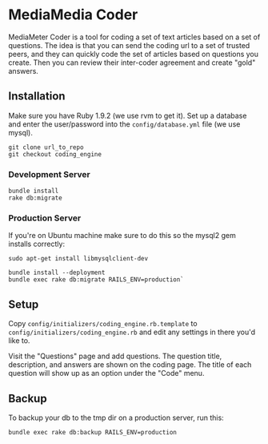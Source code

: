 MediaMedia Coder
================

MediaMeter Coder is a tool for coding a set of text articles based on a set of 
questions.  The idea is that you can send the coding url to a set of trusted peers, and 
they can quickly code the set of articles based on questions you create.  Then you can
review their inter-coder agreement and create "gold" answers.

Installation
------------

Make sure you have Ruby 1.9.2 (we use rvm to get it).
Set up a database and enter the user/password into the `config/database.yml` file (we use mysql).
```
git clone url_to_repo
git checkout coding_engine
```

### Development Server

```
bundle install
rake db:migrate
```

### Production Server

If you're on Ubuntu machine make sure to do this so the mysql2 gem installs correctly:
```
sudo apt-get install libmysqlclient-dev
```

```
bundle install --deployment
bundle exec rake db:migrate RAILS_ENV=production`
```

Setup
-----

Copy `config/initializers/coding_engine.rb.template` to `config/initializers/coding_engine.rb`
and edit any settings in there you'd like to.

Visit the "Questions" page and add questions.  The question title, description, and
answers are shown on the coding page.  The title of each question will show up as an
option under the "Code" menu.

Backup
------

To backup your db to the tmp dir on a production server, run this:
```
bundle exec rake db:backup RAILS_ENV=production
```